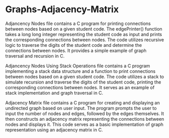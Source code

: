 # Graphs-Adjacency-Matrix

Adjancency Nodes file contains a C program for printing connections between nodes based on a given student code. The edgePrinter() function takes a long long integer representing the student code as input and prints the corresponding connections between nodes. The code utilizes recursive logic to traverse the digits of the student code and determine the connections between nodes. It provides a simple example of graph traversal and recursion in C.

Adjancency Nodes Using Stack Operations file contains a C program implementing a stack data structure and a function to print connections between nodes based on a given student code. The code utilizes a stack to simulate recursion and traverse the digits of the student code, printing the corresponding connections between nodes. It serves as an example of stack implementation and graph traversal in C.

Adjacency Matrix file contains a C program for creating and displaying an undirected graph based on user input. The program prompts the user to input the number of nodes and edges, followed by the edges themselves. It then constructs an adjacency matrix representing the connections between nodes and displays it. This code serves as a basic implementation of graph representation using an adjacency matrix in C.